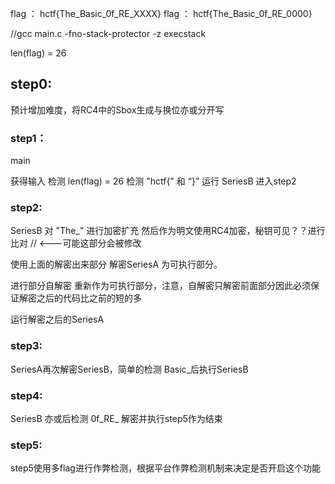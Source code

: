 flag ： hctf{The_Basic_0f_RE_XXXX}
flag ： hctf{The_Basic_0f_RE_0000}

//gcc main.c -fno-stack-protector -z execstack

len(flag) = 26
## step0:

预计增加难度，将RC4中的Sbox生成与换位亦或分开写

### step1：

main

获得输入
检测 len(flag) = 26
检测 "hctf{" 和 “}”
运行 SeriesB 进入step2

### step2:

SeriesB 对 "The_" 进行加密扩充 然后作为明文使用RC4加密，秘钥可见？？进行比对 // <---可能这部分会被修改

使用上面的解密出来部分 解密SeriesA 为可执行部分。

进行部分自解密 重新作为可执行部分，注意，自解密只解密前面部分因此必须保证解密之后的代码比之前的短的多

运行解密之后的SeriesA

### step3:

SeriesA再次解密SeriesB，简单的检测 Basic_后执行SeriesB

### step4:

SeriesB 亦或后检测 0f_RE_ 
解密并执行step5作为结束

### step5:

step5使用多flag进行作弊检测，根据平台作弊检测机制来决定是否开启这个功能